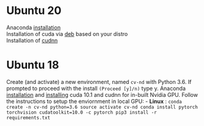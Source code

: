 # Ubuntu 20
Anaconda [installation](https://linuxize.com/post/how-to-install-anaconda-on-ubuntu-20-04/)
<br/>
Installation of cuda via [deb](https://developer.nvidia.com/cuda-downloads?target_os=Linux&target_arch=x86_64&target_distro=Ubuntu&target_version=2004&target_type=debnetwork) based on your distro 
<br/>
Installation of [cudnn](https://docs.nvidia.com/deeplearning/cudnn/install-guide/index.html)
# Ubuntu 18
Create (and activate) a new environment, named `cv-nd` with Python 3.6. If prompted to proceed with the install `(Proceed [y]/n)` type y.
Anaconda [installation](https://www.digitalocean.com/community/tutorials/how-to-install-anaconda-on-ubuntu-18-04-quickstart) and [installing](https://medium.com/analytics-vidhya/how-i-installed-cuda-10-0-for-pytorch-in-linux-mint-2ce26dd1930f) cuda 10.1 and cudnn for in-built Nvidia GPU. 
Follow the instructions to setup the enviornment in local GPU:
	- __Linux__ : 
	```
	conda create -n cv-nd python=3.6
	source activate cv-nd
	conda install pytorch torchvision cudatoolkit=10.0 -c pytorch
	pip3 install -r requirements.txt
	```
